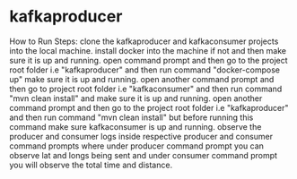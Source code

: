 # kafkaproducer

How to Run Steps:
clone the kafkaproducer and kafkaconsumer projects into the local machine.
install docker into the machine if not and then make sure it is up and running.
open command prompt and then go to the project root folder i.e "kafkaproducer" and then run command "docker-compose up" make sure it is up and running.
open another command prompt and then go to project root folder i.e "kafkaconsumer" and then run command "mvn clean install" and make sure it is up and running. 
open another command prompt and then go to the project root folder i.e "kafkaproducer" and then run command "mvn clean install" but before running this command make sure kafkaconsumer is up and running.
observe the producer and consumer logs inside respective producer and consumer command prompts  where under producer command prompt you can observe lat and longs being sent and under consumer command prompt you will observe the total time and distance.
